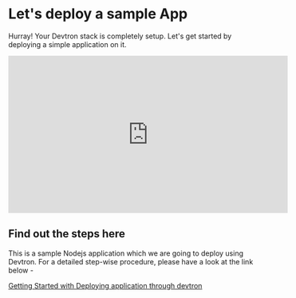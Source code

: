 # Let's deploy a sample App

Hurray! 
Your Devtron stack is completely setup. Let's get started by deploying a simple application on it.

<div class="video-wrapper"><iframe width="560" height="315" src="https://www.youtube.com/embed/9u-pKiWV-tM&t=2s" title="Deploy a Kubernetes Node.js micro-service using Devtron" frameborder="0" allowfullscreen></iframe></div>

## Find out the steps here 

This is a sample Nodejs application which we are going to deploy using Devtron. For a detailed step-wise procedure, please have a look at the link below - 

[Getting Started with Deploying application through devtron](https://github.com/devtron-labs/getting-started-nodejs#getting-started-with-deploying-application-through-devtron)